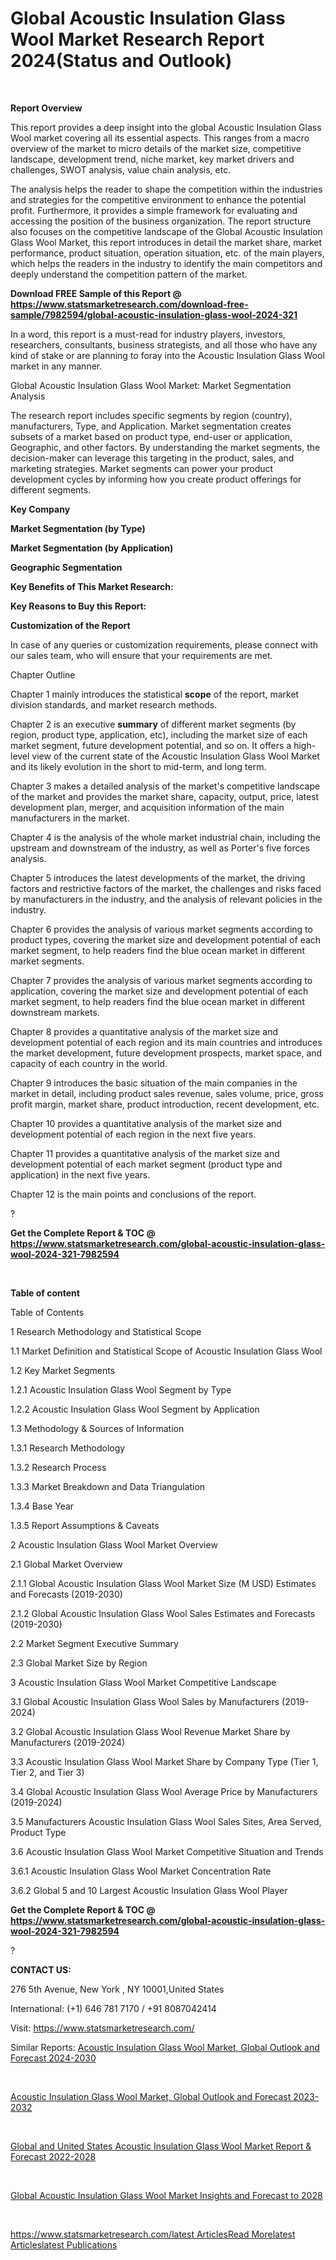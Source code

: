 <h1>Global Acoustic Insulation Glass Wool Market Research Report 2024(Status and Outlook)</h1><br/><p><strong>Report Overview</strong></p>
 
 
 
 <p>This report provides a deep insight into the global Acoustic Insulation Glass Wool market covering all its essential aspects. This ranges from a macro overview of the market to micro details of the market size, competitive landscape, development trend, niche market, key market drivers and challenges, SWOT analysis, value chain analysis, etc.</p>
 
 
 
 <p>The analysis helps the reader to shape the competition within the industries and strategies for the competitive environment to enhance the potential profit. Furthermore, it provides a simple framework for evaluating and accessing the position of the business organization. The report structure also focuses on the competitive landscape of the Global Acoustic Insulation Glass Wool Market, this report introduces in detail the market share, market performance, product situation, operation situation, etc. of the main players, which helps the readers in the industry to identify the main competitors and deeply understand the competition pattern of the market.</p>
 
 
 
 <p><strong>Download FREE Sample of this Report @ <a href="https://www.statsmarketresearch.com/download-free-sample/7982594/global-acoustic-insulation-glass-wool-2024-321">https://www.statsmarketresearch.com/download-free-sample/7982594/global-acoustic-insulation-glass-wool-2024-321</a></strong></p>
 
 
 
 <p>In a word, this report is a must-read for industry players, investors, researchers, consultants, business strategists, and all those who have any kind of stake or are planning to foray into the Acoustic Insulation Glass Wool market in any manner.</p>
 
 
 
 <p>Global Acoustic Insulation Glass Wool Market: Market Segmentation Analysis</p>
 
 
 
 <p>The research report includes specific segments by region (country), manufacturers, Type, and Application. Market segmentation creates subsets of a market based on product type, end-user or application, Geographic, and other factors. By understanding the market segments, the decision-maker can leverage this targeting in the product, sales, and marketing strategies. Market segments can power your product development cycles by informing how you create product offerings for different segments.</p>
 
 
 
 <p><strong>Key Company</strong></p>
 
 
 
 <p><strong>Market Segmentation (by Type)</strong></p>
 
 
 
 <p><strong>Market Segmentation (<strong>by Application</strong>)</strong></p>
 
 
 
 <p><strong>Geographic Segmentation</strong></p>
 
 
 
 <p><strong>Key Benefits of This Market Research:</strong></p>
 
 
 
 <p><strong>Key <strong>Reasons to Buy</strong> this Report:</strong></p>
 
 
 
 <p><strong>Customization of the Report</strong></p>
 
 
 
 <p>In case of any queries or customization requirements, please connect with our sales team, who will ensure that your requirements are met.</p>
 
 
 
 <p>Chapter Outline</p>
 
 
 
 <p>Chapter 1 mainly introduces the statistical <strong>scope</strong> of the report, market division standards, and market research methods.</p>
 
 
 
 <p>Chapter 2 is an executive <strong>summary</strong> of different market segments (by region, product type, application, etc), including the market size of each market segment, future development potential, and so on. It offers a high-level view of the current state of the Acoustic Insulation Glass Wool Market and its likely evolution in the short to mid-term, and long term.</p>
 
 
 
 <p>Chapter 3 makes a detailed analysis of the market&#39;s competitive landscape of the market and provides the market share, capacity, output, price, latest development plan, merger, and acquisition information of the main manufacturers in the market.</p>
 
 
 
 <p>Chapter 4 is the analysis of the whole market industrial chain, including the upstream and downstream of the industry, as well as Porter&#39;s five forces analysis.</p>
 
 
 
 <p>Chapter 5 introduces the latest developments of the market, the driving factors and restrictive factors of the market, the challenges and risks faced by manufacturers in the industry, and the analysis of relevant policies in the industry.</p>
 
 
 
 <p>Chapter 6 provides the analysis of various market segments according to product types, covering the market size and development potential of each market segment, to help readers find the blue ocean market in different market segments.</p>
 
 
 
 <p>Chapter 7 provides the analysis of various market segments according to application, covering the market size and development potential of each market segment, to help readers find the blue ocean market in different downstream markets.</p>
 
 
 
 <p>Chapter 8 provides a quantitative analysis of the market size and development potential of each region and its main countries and introduces the market development, future development prospects, market space, and capacity of each country in the world.</p>
 
 
 
 <p>Chapter 9 introduces the basic situation of the main companies in the market in detail, including product sales revenue, sales volume, price, gross profit margin, market share, product introduction, recent development, etc.</p>
 
 
 
 <p>Chapter 10 provides a quantitative analysis of the market size and development potential of each region in the next five years.</p>
 
 
 
 <p>Chapter 11 provides a quantitative analysis of the market size and development potential of each market segment (product type and application) in the next five years.</p>
 
 
 
 <p>Chapter 12 is the main points and conclusions of the report.</p>
 
 
 
 <p>? </p>
 
 
 
 <div><b>Get the Complete Report & TOC @ <a href="https://www.statsmarketresearch.com/global-acoustic-insulation-glass-wool-2024-321-7982594">https://www.statsmarketresearch.com/global-acoustic-insulation-glass-wool-2024-321-7982594</a></b></div>
 
 
 
 <p><br />
 
 <b>Table of content</b></p>
 
 
 
 <p>Table of Contents<br />
 
 1 Research Methodology and Statistical Scope<br />
 
 1.1 Market Definition and Statistical Scope of Acoustic Insulation Glass Wool<br />
 
 1.2 Key Market Segments<br />
 
 1.2.1 Acoustic Insulation Glass Wool Segment by Type<br />
 
 1.2.2 Acoustic Insulation Glass Wool Segment by Application<br />
 
 1.3 Methodology & Sources of Information<br />
 
 1.3.1 Research Methodology<br />
 
 1.3.2 Research Process<br />
 
 1.3.3 Market Breakdown and Data Triangulation<br />
 
 1.3.4 Base Year<br />
 
 1.3.5 Report Assumptions & Caveats<br />
 
 2 Acoustic Insulation Glass Wool Market Overview<br />
 
 2.1 Global Market Overview<br />
 
 2.1.1 Global Acoustic Insulation Glass Wool Market Size (M USD) Estimates and Forecasts (2019-2030)<br />
 
 2.1.2 Global Acoustic Insulation Glass Wool Sales Estimates and Forecasts (2019-2030)<br />
 
 2.2 Market Segment Executive Summary<br />
 
 2.3 Global Market Size by Region<br />
 
 3 Acoustic Insulation Glass Wool Market Competitive Landscape<br />
 
 3.1 Global Acoustic Insulation Glass Wool Sales by Manufacturers (2019-2024)<br />
 
 3.2 Global Acoustic Insulation Glass Wool Revenue Market Share by Manufacturers (2019-2024)<br />
 
 3.3 Acoustic Insulation Glass Wool Market Share by Company Type (Tier 1, Tier 2, and Tier 3)<br />
 
 3.4 Global Acoustic Insulation Glass Wool Average Price by Manufacturers (2019-2024)<br />
 
 3.5 Manufacturers Acoustic Insulation Glass Wool Sales Sites, Area Served, Product Type<br />
 
 3.6 Acoustic Insulation Glass Wool Market Competitive Situation and Trends<br />
 
 3.6.1 Acoustic Insulation Glass Wool Market Concentration Rate<br />
 
 3.6.2 Global 5 and 10 Largest Acoustic Insulation Glass Wool Player</p>
 
 
 
 <div><b>Get the Complete Report & TOC @ <a href="https://www.statsmarketresearch.com/global-acoustic-insulation-glass-wool-2024-321-7982594">https://www.statsmarketresearch.com/global-acoustic-insulation-glass-wool-2024-321-7982594</a></b></div>
 
 
 
 <p>? </p>
 
 
 
 <p><b>CONTACT US:</b><br />
 
 276 5th Avenue, New York , NY 10001,United States<br />
 
 International: (+1) 646 781 7170 / +91 8087042414<br />
 
 Visit: <a href="https://www.statsmarketresearch.com/">https://www.statsmarketresearch.com/</a><br />
 
 Similar Reports: <a href="https://www.statsmarketresearch.com/global-acoustic-insulation-glass-wool-2024-321-7982594">Acoustic Insulation Glass Wool Market, Global Outlook and Forecast 2024-2030</a><br />
 
 <br />
 
 <a href="https://www.statsmarketresearch.com/global-acoustic-insulation-glass-wool-2024-321-7982594">Acoustic Insulation Glass Wool Market, Global Outlook and Forecast 2023-2032</a><br />
 
 <br />
 
 <a href="https://www.statsmarketresearch.com/global-acoustic-insulation-glass-wool-2024-321-7982594">Global and United States Acoustic Insulation Glass Wool Market Report & Forecast 2022-2028</a><br />
 
 <br />
 
 <a href="https://www.statsmarketresearch.com/global-acoustic-insulation-glass-wool-2024-321-7982594">Global Acoustic Insulation Glass Wool Market Insights and Forecast to 2028</a><br />
 
 <br />
 
 <a href="https://gyeongbokgung.com">https://www.statsmarketresearch.com/</a><a href="https://hallyeomaritime.com">latest Articles</a><a href="https://jingwansa.com">Read More</a><a href="https://nguoiviet.jp/">latest Articles</a><a href="https://www.intelmarketresearch.com/">latest Publications</a></p>